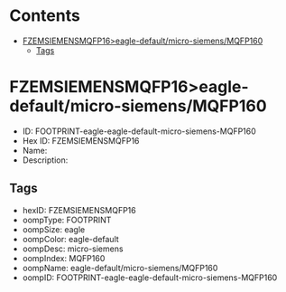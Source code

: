 



Contents
========

* [FZEMSIEMENSMQFP16>eagle-default/micro-siemens/MQFP160](#fzemsiemensmqfp16eagle-defaultmicro-siemensmqfp160)
	* [Tags](#tags)

# FZEMSIEMENSMQFP16>eagle-default/micro-siemens/MQFP160

- ID: FOOTPRINT-eagle-eagle-default-micro-siemens-MQFP160
- Hex ID: FZEMSIEMENSMQFP16
- Name: 
- Description: 

## Tags

- hexID: FZEMSIEMENSMQFP16
- oompType: FOOTPRINT
- oompSize: eagle
- oompColor: eagle-default
- oompDesc: micro-siemens
- oompIndex: MQFP160
- oompName: eagle-default/micro-siemens/MQFP160
- oompID: FOOTPRINT-eagle-eagle-default-micro-siemens-MQFP160

